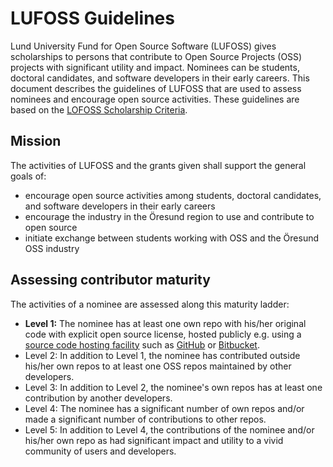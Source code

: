 LUFOSS Guidelines
=================

Lund University Fund for Open Source Software (LUFOSS) gives scholarships to persons that contribute to Open Source Projects (OSS) projects with significant utility and impact. Nominees can be students, doctoral candidates, and software developers in their early careers. This document describes the guidelines of LUFOSS that are used to assess nominees and encourage open source activities. These guidelines are based on the [LOFOSS Scholarship Criteria](https://github.com/bjornregnell/lufoss/#criteria). 

## Mission

The activities of LUFOSS and the grants given shall support the general goals of:

  * encourage open source activities among students, doctoral candidates, and software developers in their early careers
  * encourage the industry in the Öresund region to use and contribute to open source
  * initiate exchange between students working with OSS and the Öresund OSS industry

## Assessing contributor maturity

The activities of a nominee are assessed along this maturity ladder:

  * **Level 1:** The nominee has at least one own repo with his/her original code with explicit open source license, hosted publicly e.g. using a [source code hosting facility](http://en.wikipedia.org/wiki/Comparison_of_source_code_software_hosting_facilities)  such as [GitHub](https://github.com/) or [Bitbucket](https://bitbucket.org/).
  * Level 2: In addition to Level 1, the nominee has contributed outside his/her own repos to at least one OSS repos maintained by other developers. 
  * Level 3: In addition to Level 2, the nominee's own repos has at least one contribution by another developers.
  * Level 4: The nominee has a significant number of own repos and/or made a significant number of contributions to other repos.
  * Level 5: In addition to Level 4, the contributions of the nominee and/or his/her own repo as had significant impact and utility to a vivid community of users and developers.   
  
